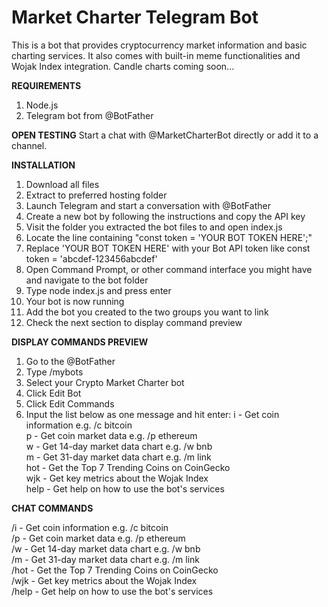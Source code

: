 # Market Charter Telegram Bot
 
This is a bot that provides cryptocurrency market information and basic charting services. It also comes with built-in meme functionalities and Wojak Index integration. Candle charts coming soon...

**REQUIREMENTS**

1) Node.js
2) Telegram bot from @BotFather

**OPEN TESTING**
Start a chat with @MarketCharterBot directly or add it to a channel.

**INSTALLATION**

1) Download all files
2) Extract to preferred hosting folder
3) Launch Telegram and start a conversation with @BotFather
4) Create a new bot by following the instructions and copy the API key
5) Visit the folder you extracted the bot files to and open index.js
6) Locate the line containing "const token = 'YOUR BOT TOKEN HERE';"
7) Replace 'YOUR BOT TOKEN HERE' with your Bot API token like const token = 'abcdef-123456abcdef'
8) Open Command Prompt, or other command interface you might have and navigate to the bot folder
9) Type node index.js and press enter
10) Your bot is now running
11) Add the bot you created to the two groups you want to link
12) Check the next section to display command preview

**DISPLAY COMMANDS PREVIEW**

1) Go to the @BotFather
2) Type /mybots
3) Select your Crypto Market Charter bot
4) Click Edit Bot
5) Click Edit Commands
6) Input the list below as one message and hit enter:
i - Get coin information e.g. /c bitcoin  
p - Get coin market data e.g. /p ethereum  
w - Get 14-day market data chart e.g. /w bnb  
m - Get 31-day market data chart e.g. /m link  
hot - Get the Top 7 Trending Coins on CoinGecko  
wjk - Get key metrics about the Wojak Index  
help - Get help on how to use the bot's services  

**CHAT COMMANDS**

/i - Get coin information e.g. /c bitcoin  
/p - Get coin market data e.g. /p ethereum  
/w - Get 14-day market data chart e.g. /w bnb  
/m - Get 31-day market data chart e.g. /m link  
/hot - Get the Top 7 Trending Coins on CoinGecko  
/wjk - Get key metrics about the Wojak Index  
/help - Get help on how to use the bot's services  
